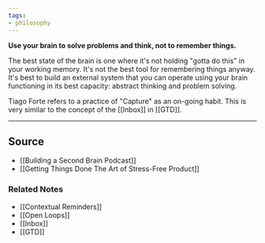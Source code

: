 ```yaml
---
tags:
- philosophy
---
```

**Use your brain to solve problems and think, not to remember things.**

The best state of the brain is one where it's not holding "gotta do this" in your working memory. It's not the best tool for remembering things anyway. It's best to build an external system that you can operate using your brain functioning in its best capacity: abstract thinking and problem solving. 

Tiago Forte refers to a practice of "Capture" as an on-going habit. This is very similar to the concept of the [[Inbox]] in [[GTD]]. 

---

## Source
- [[Building a Second Brain Podcast]]
- [[Getting Things Done The Art of Stress-Free Product]]

### Related Notes
- [[Contextual Reminders]]
- [[Open Loops]]
- [[Inbox]]
- [[GTD]]